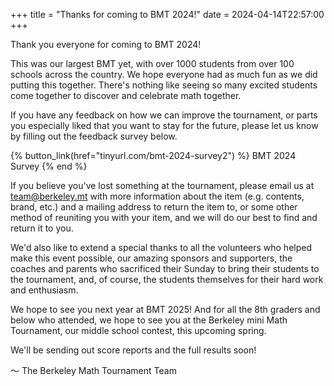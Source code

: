 +++
title = "Thanks for coming to BMT 2024!"
date = 2024-04-14T22:57:00
+++

Thank you everyone for coming to BMT 2024!

This was our largest BMT yet, with over 1000 students from over 100 schools
across the country. We hope everyone had as much fun as we did putting this
together. There's nothing like seeing so many excited students come together to
discover and celebrate math together.

<!-- more -->

If you have any feedback on how we can improve the tournament, or parts you
especially liked that you want to stay for the future, please let us know by
filling out the feedback survey below.

{% button_link(href="tinyurl.com/bmt-2024-survey2") %} BMT 2024 Survey
{% end %}

If you believe you've lost something at the tournament, please email us at 
team@berkeley.mt with more information about the item (e.g. contents, brand, etc.) 
and a mailing address to return the item to, or some other method of reuniting 
you with your item, and we will do our best to find and return it to you. 

We'd also like to extend a special thanks to all the volunteers who helped make
this event possible, our amazing sponsors and supporters, the coaches and
parents who sacrificed their Sunday to bring their students to the tournament,
and, of course, the students themselves for their hard work and enthusiasm.

We hope to see you next year at BMT 2025! And for all the 8th graders and below 
who attended, we hope to see you at the Berkeley mini Math Tournament, our middle 
school contest, this upcoming spring. 

We'll be sending out score reports and the full results soon!

～ The Berkeley Math Tournament Team

<!-- ![BmMT 2024 Group Photo](/assets/2024-group-photo.jpg) -->
